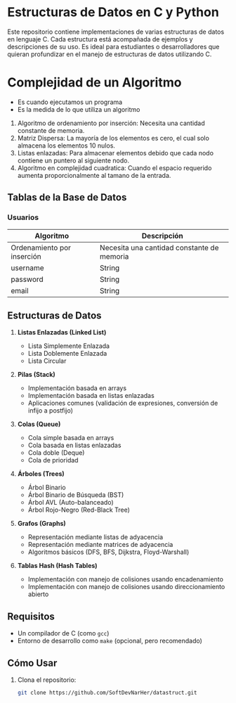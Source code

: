 # Estructuras de Datos en C y Python

Este repositorio contiene implementaciones de varias estructuras de datos en lenguaje C. Cada estructura está acompañada de ejemplos y descripciones de su uso. Es ideal para estudiantes o desarrolladores que quieran profundizar en el manejo de estructuras de datos utilizando C.

# Complejidad de un Algoritmo
- Es cuando ejecutamos un programa
- Es la medida de lo que utiliza un algoritmo
1. Algoritmo de ordenamiento por inserción: Necesita una cantidad constante de memoria.
2. Matriz Dispersa: La mayoría de los elementos es cero, el cual solo almacena los elementos 10 nulos.
3. Listas enlazadas: Para almacenar elementos debido que cada nodo contiene un puntero al siguiente nodo.
4. Algoritmo en complejidad cuadratica: Cuando el espacio requerido aumenta proporcionalmente al tamano de la entrada.

## Tablas de la Base de Datos

### Usuarios
| Algoritmo     | Descripción    |
| --------- | ------------------ |
| Ordenamiento por inserción | Necesita una cantidad constante de memoria |
| username  | String       | Nombre de usuario     |
| password  | String       | Contraseña (hashed)   |
| email     | String       | Correo electrónico    |

## Estructuras de Datos

1. **Listas Enlazadas (Linked List)**
   - Lista Simplemente Enlazada
   - Lista Doblemente Enlazada
   - Lista Circular

2. **Pilas (Stack)**
   - Implementación basada en arrays
   - Implementación basada en listas enlazadas
   - Aplicaciones comunes (validación de expresiones, conversión de infijo a postfijo)

3. **Colas (Queue)**
   - Cola simple basada en arrays
   - Cola basada en listas enlazadas
   - Cola doble (Deque)
   - Cola de prioridad

4. **Árboles (Trees)**
   - Árbol Binario
   - Árbol Binario de Búsqueda (BST)
   - Árbol AVL (Auto-balanceado)
   - Árbol Rojo-Negro (Red-Black Tree)

5. **Grafos (Graphs)**
   - Representación mediante listas de adyacencia
   - Representación mediante matrices de adyacencia
   - Algoritmos básicos (DFS, BFS, Dijkstra, Floyd-Warshall)

6. **Tablas Hash (Hash Tables)**
   - Implementación con manejo de colisiones usando encadenamiento
   - Implementación con manejo de colisiones usando direccionamiento abierto

## Requisitos

- Un compilador de C (como `gcc`)
- Entorno de desarrollo como `make` (opcional, pero recomendado)

## Cómo Usar

1. Clona el repositorio:
   ```bash
   git clone https://github.com/SoftDevNarHer/datastruct.git
